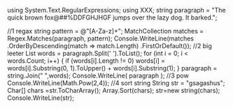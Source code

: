 using System.Text.RegularExpressions;
using XXX;
string paragraph = "The quick brown fox@##%DDFGHJHGF jumps over the lazy dog. It barked.";

//1 regax
string pattern = @"[A-Za-z]+";
MatchCollection matches = Regex.Matches(paragraph, pattern);
Console.WriteLine(matches
                   .OrderByDescending(match => match.Length)
                                    .FirstOrDefault());
//2 big leeter 
List<String> words = paragraph.Split(' ').ToList();
for (int i = 0; i < words.Count; i++)
{
    if (words[i].Length != 0)
    words[i] = words[i].Substring(0, 1).ToUpper() + words[i].Substring(1);
}
paragraph = string.Join(" ",words);
Console.WriteLine( paragraph );
//3 pow
Console.WriteLine(Math.Pow(2,4));
//4 sort string
String str = "gsagashus";
Char[] chars =str.ToCharArray();
Array.Sort(chars);
str=new string(chars);
Console.WriteLine(str);
